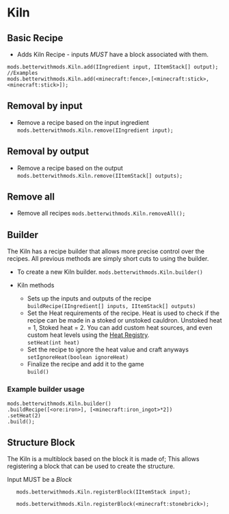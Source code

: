 # Kiln

## Basic Recipe
* Adds Kiln Recipe - inputs *MUST* have a block associated with them.
  
```
mods.betterwithmods.Kiln.add(IIngredient input, IItemStack[] output);
//Examples
mods.betterwithmods.Kiln.add(<minecraft:fence>,[<minecraft:stick>,<minecraft:stick>]);
```

## Removal by input

* Remove a recipe based on the input ingredient
```mods.betterwithmods.Kiln.remove(IIngredient input);```

## Removal by output

* Remove a recipe based on the output
```mods.betterwithmods.Kiln.remove(IItemStack[] outputs);```

## Remove all

* Remove all recipes
```mods.betterwithmods.Kiln.removeAll();```


## Builder 

The Kiln has a recipe builder that allows more precise control over the recipes. All previous methods are simply short cuts to using the builder.

* To create a new Kiln builder.
`mods.betterwithmods.Kiln.builder()`

* Kiln methods
     * Sets up the inputs and outputs of the recipe  
       ```buildRecipe(IIngredient[] inputs, IItemStack[] outputs)```
     * Set the Heat requirements of the recipe. Heat is used to check if the recipe can be made in a stoked or unstoked cauldron.
       Unstoked heat = 1, Stoked heat = 2. You can add custom heat sources, and even custom heat levels using the [Heat Registry](HeatRegistry.md).  
       ```setHeat(int heat)```
     * Set the recipe to ignore the heat value and craft anyways  
       ```setIgnoreHeat(boolean ignoreHeat)```
     * Finalize the recipe and add it to the game  
       ```build()```
       
### Example builder usage
```
mods.betterwithmods.Kiln.builder()
.buildRecipe([<ore:iron>], [<minecraft:iron_ingot>*2])
.setHeat(2)
.build();
```
    
## Structure Block

The Kiln is a multiblock based on the block it is made of; This allows registering a block that can be used to create the structure.

Input MUST be a _Block_

```
   mods.betterwithmods.Kiln.registerBlock(IItemStack input);
   
   mods.betterwithmods.Kiln.registerBlock(<minecraft:stonebrick>);
```